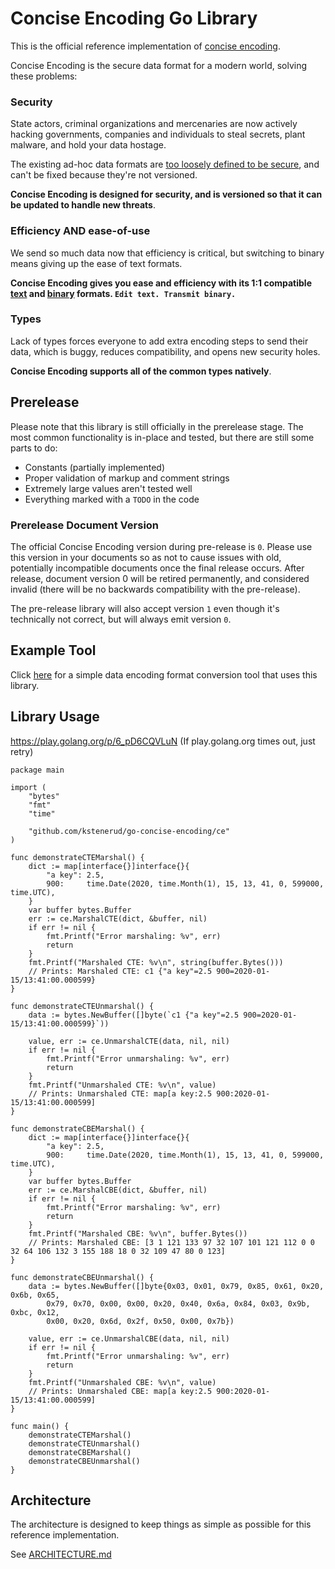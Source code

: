 Concise Encoding Go Library
===========================

This is the official reference implementation of [concise encoding](https://github.com/kstenerud/concise-encoding).

Concise Encoding is the secure data format for a modern world, solving these problems:

### Security

State actors, criminal organizations and mercenaries are now actively hacking governments, companies and individuals to steal secrets, plant malware, and hold your data hostage.

The existing ad-hoc data formats are [too loosely defined to be secure](ce-structure.md#attack-vectors), and can't be fixed because they're not versioned.

**Concise Encoding is designed for security, and is versioned so that it can be updated to handle new threats**.

### Efficiency AND ease-of-use

We send so much data now that efficiency is critical, but switching to binary means giving up the ease of text formats.

**Concise Encoding gives you ease and efficiency with its 1:1 compatible [text](cte-specification.md) and [binary](cbe-specification.md) formats. `Edit text. Transmit binary.`**

### Types

Lack of types forces everyone to add extra encoding steps to send their data, which is buggy, reduces compatibility, and opens new security holes.

**Concise Encoding supports all of the common types natively**.



Prerelease
----------

Please note that this library is still officially in the prerelease stage. The most common functionality is in-place and tested, but there are still some parts to do:

* Constants (partially implemented)
* Proper validation of markup and comment strings
* Extremely large values aren't tested well
* Everything marked with a `TODO` in the code

### Prerelease Document Version

The official Concise Encoding version during pre-release is `0`. Please use this version in your documents so as not to cause issues with old, potentially incompatible documents once the final release occurs. After release, document version 0 will be retired permanently, and considered invalid (there will be no backwards compatibility with the pre-release).

The pre-release library will also accept version `1` even though it's technically not correct, but will always emit version `0`.



Example Tool
------------

Click [here](https://github.com/kstenerud/enctool) for a simple data encoding format conversion tool that uses this library.



Library Usage
-------------

https://play.golang.org/p/6_pD6CQVLuN (If play.golang.org times out, just retry)

```golang
package main

import (
	"bytes"
	"fmt"
	"time"

	"github.com/kstenerud/go-concise-encoding/ce"
)

func demonstrateCTEMarshal() {
	dict := map[interface{}]interface{}{
		"a key": 2.5,
		900:     time.Date(2020, time.Month(1), 15, 13, 41, 0, 599000, time.UTC),
	}
	var buffer bytes.Buffer
	err := ce.MarshalCTE(dict, &buffer, nil)
	if err != nil {
		fmt.Printf("Error marshaling: %v", err)
		return
	}
	fmt.Printf("Marshaled CTE: %v\n", string(buffer.Bytes()))
	// Prints: Marshaled CTE: c1 {"a key"=2.5 900=2020-01-15/13:41:00.000599}
}

func demonstrateCTEUnmarshal() {
	data := bytes.NewBuffer([]byte(`c1 {"a key"=2.5 900=2020-01-15/13:41:00.000599}`))

	value, err := ce.UnmarshalCTE(data, nil, nil)
	if err != nil {
		fmt.Printf("Error unmarshaling: %v", err)
		return
	}
	fmt.Printf("Unmarshaled CTE: %v\n", value)
	// Prints: Unmarshaled CTE: map[a key:2.5 900:2020-01-15/13:41:00.000599]
}

func demonstrateCBEMarshal() {
	dict := map[interface{}]interface{}{
		"a key": 2.5,
		900:     time.Date(2020, time.Month(1), 15, 13, 41, 0, 599000, time.UTC),
	}
	var buffer bytes.Buffer
	err := ce.MarshalCBE(dict, &buffer, nil)
	if err != nil {
		fmt.Printf("Error marshaling: %v", err)
		return
	}
	fmt.Printf("Marshaled CBE: %v\n", buffer.Bytes())
	// Prints: Marshaled CBE: [3 1 121 133 97 32 107 101 121 112 0 0 32 64 106 132 3 155 188 18 0 32 109 47 80 0 123]
}

func demonstrateCBEUnmarshal() {
	data := bytes.NewBuffer([]byte{0x03, 0x01, 0x79, 0x85, 0x61, 0x20, 0x6b, 0x65,
		0x79, 0x70, 0x00, 0x00, 0x20, 0x40, 0x6a, 0x84, 0x03, 0x9b, 0xbc, 0x12,
		0x00, 0x20, 0x6d, 0x2f, 0x50, 0x00, 0x7b})

	value, err := ce.UnmarshalCBE(data, nil, nil)
	if err != nil {
		fmt.Printf("Error unmarshaling: %v", err)
		return
	}
	fmt.Printf("Unmarshaled CBE: %v\n", value)
	// Prints: Unmarshaled CBE: map[a key:2.5 900:2020-01-15/13:41:00.000599]
}

func main() {
	demonstrateCTEMarshal()
	demonstrateCTEUnmarshal()
	demonstrateCBEMarshal()
	demonstrateCBEUnmarshal()
}
```


Architecture
------------

The architecture is designed to keep things as simple as possible for this reference implementation.

See [ARCHITECTURE.md](ARCHITECTURE.md)

